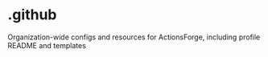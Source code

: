 # .github
Organization-wide configs and resources for ActionsForge, including profile README and templates
